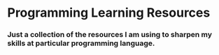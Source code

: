 # Programming Learning Resources

### Just a collection of the resources I am using to sharpen my skills at particular programming language.